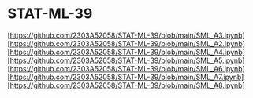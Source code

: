 # STAT-ML-39
[https://github.com/2303A52058/STAT-ML-39/blob/main/SML_A3.ipynb]
[https://github.com/2303A52058/STAT-ML-39/blob/main/SML_A2.ipynb]
[https://github.com/2303A52058/STAT-ML-39/blob/main/SML_A4.ipynb]
[https://github.com/2303A52058/STAT-ML-39/blob/main/SML_A5.ipynb]
[https://github.com/2303A52058/STAT-ML-39/blob/main/SML_A6.ipynb]
[https://github.com/2303A52058/STAT-ML-39/blob/main/SML_A7.ipynb]
[https://github.com/2303A52058/STAT-ML-39/blob/main/SML_A8.ipynb]
